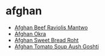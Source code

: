 # afghan

 * [Afghan Beef Raviolis Mantwo](../index/a/afghan-beef-raviolis-mantwo.json)
 * [Afghan Okra](../index/a/afghan-okra.json)
 * [Afghan Sweet Bread Roht](../index/a/afghan-sweet-bread-roht.json)
 * [Afghan Tomato Soup Aush Goshti](../index/a/afghan-tomato-soup-aush-goshti.json)
